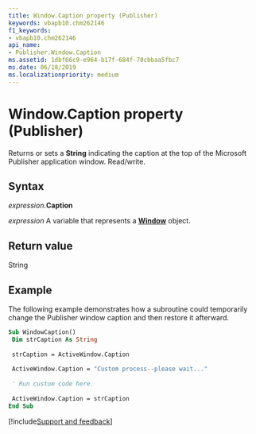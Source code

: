 ```yaml
---
title: Window.Caption property (Publisher)
keywords: vbapb10.chm262146
f1_keywords:
- vbapb10.chm262146
api_name:
- Publisher.Window.Caption
ms.assetid: 1dbf66c9-e964-b17f-684f-70cbbaa5fbc7
ms.date: 06/18/2019
ms.localizationpriority: medium
---
```



# Window.Caption property (Publisher)

Returns or sets a **String** indicating the caption at the top of the Microsoft Publisher application window. Read/write.


## Syntax

_expression_.**Caption**

_expression_ A variable that represents a **[Window](Publisher.Window.md)** object.


## Return value

String


## Example

The following example demonstrates how a subroutine could temporarily change the Publisher window caption and then restore it afterward.

```vb
Sub WindowCaption() 
 Dim strCaption As String 
 
 strCaption = ActiveWindow.Caption 
 
 ActiveWindow.Caption = "Custom process--please wait..." 
 
 ' Run custom code here. 
 
 ActiveWindow.Caption = strCaption 
End Sub
```

[!include[Support and feedback](~/includes/feedback-boilerplate.md)]